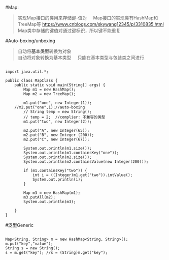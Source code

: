 
#Map:

>实现Map接口的类用来存储键-值对    
>Map接口的实现类有HashMap和TreeMap等    <url>https://www.cnblogs.com/skywang12345/p/3310835.html</url>
>Map类中存储的键值对通过键标识，所以键不能重复


#Auto-boxing/unboxing
>自动将<b>基本类型</b>转换为对象    
>自动将对象转换为基本类型    
>只能在基本类型与包装类之间进行

<pre><code>
import java.util.*;

public class MapClass {
	public static void main(String[] args) {
		Map m1 = new HashMap();
		Map m2 = new TreeMap();

		m1.put("one", new Integer(1));
    //m2.put("one",1);//auto-boxing
		// String temp = new String();
		// temp = 2;  //complier: 不兼容的类型
		m1.put("two", new Integer(2));

		m2.put("A", new Integer(65));
		m2.put("B", new Integer (200));
		m2.put("C", new Integer(67));

		System.out.println(m1.size());
		System.out.println(m1.containsKey("one"));
		System.out.println(m2.size());
		System.out.println(m2.containsValue(new Integer(200)));

		if (m1.containsKey("two")) {
			int i = ((Integer)m1.get("two")).intValue();
			System.out.println(i);
		}

		Map m3 = new HashMap(m1);
		m3.putAll(m2);
		System.out.println(m3);
                                                                   
	}
}
</pre></code>

#泛型Generic
<pre><code>
Map&ltString, String&gt m = new HashMap&ltString, String&gt();
m.put("key","value");
String s = new String();
s = m.get("key"); //s = (String)m.get("key");
</code></pre>


